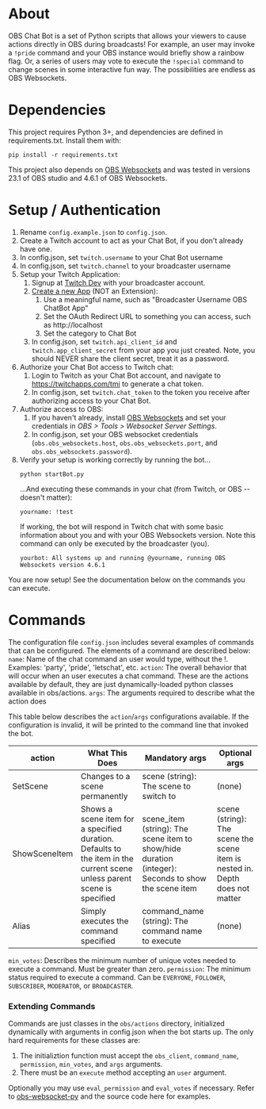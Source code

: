 # About
OBS Chat Bot is a set of Python scripts that allows your viewers to cause actions directly in OBS during broadcasts! For example, an user may invoke a `!pride` command and your OBS instance would briefly show a rainbow flag. Or, a series of users may vote to execute the `!special` command to change scenes in some interactive fun way. The possibilities are endless as OBS Websockets.

# Dependencies
This project requires Python 3+, and dependencies are defined in requirements.txt. Install them with:
```
pip install -r requirements.txt
```
This project also depends on [OBS Websockets](https://obsproject.com/forum/resources/obs-websocket-remote-control-of-obs-studio-made-easy.466/) and was tested in versions 23.1 of OBS studio and 4.6.1 of OBS Websockets. 

# Setup / Authentication
1. Rename `config.example.json` to `config.json`.
1. Create a Twitch account to act as your Chat Bot, if you don't already have one.
1. In config.json, set `twitch.username` to your Chat Bot username
1. In config.json, set `twitch.channel` to your broadcaster username
1. Setup your Twitch Application:
   1. Signup at [Twitch Dev](https://dev.twitch.tv) with your broadcaster account.
   1. [Create a new App](https://dev.twitch.tv/console/apps) (NOT an Extension):
       1. Use a meaningful name, such as "Broadcaster Username OBS ChatBot App"
       1. Set the OAuth Redirect URL to something you can access, such as http://localhost
       1. Set the category to Chat Bot
   1. In config.json, set `twitch.api_client_id` and `twitch.app_client_secret` from your app you just created. Note, you should NEVER share the client secret, treat it as a password.
1. Authorize your Chat Bot access to Twitch chat:
   1. Login to Twitch as your Chat Bot account, and navigate to https://twitchapps.com/tmi to generate a chat token.
   2. In config.json, set `twitch.chat_token` to the token you receive after authorizing access to your Chat Bot.
1. Authorize access to OBS:
   1. If you haven't already, install  [OBS Websockets](https://obsproject.com/forum/resources/obs-websocket-remote-control-of-obs-studio-made-easy.466/) and set your credentials in _OBS > Tools > Websocket Server Settings_. 
   1. In config.json, set your OBS websocket credentials (`obs.obs_websockets.host`, `obs.obs_websockets.port`, and `obs.obs_websockets.password`).
1. Verify your setup is working correctly by running the bot...
   ```
   python startBot.py
   ```
   ...And executing these commands in your chat (from Twitch, or OBS -- doesn't matter):
   ```
   yourname: !test
   ```
   If working, the bot will respond in Twitch chat with some basic information about you and with your OBS Websockets version. Note this command can only be executed by the broadcaster (you).
   ```
   yourbot: All systems up and running @yourname, running OBS Websockets version 4.6.1
   ```
You are now setup! See the documentation below on the commands you can execute.

# Commands
The configuration file `config.json` includes several examples of commands that can be configured. 
The elements of a command are described below:
`name`: Name of the chat command an user would type, without the !. Examples: 'party', 'pride', 'letschat', etc.
`action`: The overall behavior that will occur when an user executes a chat command. These are the actions available by default, they are just dynamically-loaded python classes available in obs/actions. 
`args`: The arguments required to describe what the action does

This table below describes the `action`/`args` configurations available. If the configuration is invalid, it will be printed to the command line that invoked the bot. 

| action        | What This Does                                                                                                          | Mandatory args                                                                                      | Optional args                                                                |
|---------------|-------------------------------------------------------------------------------------------------------------------------|-----------------------------------------------------------------------------------------------------|------------------------------------------------------------------------------|
| SetScene      | Changes to a scene permanently                                                                                          | scene (string): The scene to switch to                                                              | (none)                                                                       |
| ShowSceneItem | Shows a scene item for a specified duration. Defaults to the item in the current scene unless parent scene is specified | scene_item (string): The scene item to show/hide duration (integer): Seconds to show the scene item | scene (string): The scene the scene item is nested in. Depth does not matter |
| Alias         | Simply executes the command specified                                                                                   | command_name (string): The command name to execute                                                  | (none)                                                                       |

`min_votes`: Describes the minimum number of unique votes needed to execute a command. Must be greater than zero. 
`permission`: The minimum status required to execute a command. Can be `EVERYONE`, `FOLLOWER`, `SUBSCRIBER`, `MODERATOR`, or `BROADCASTER`. 

### Extending Commands
Commands are just classes in the `obs/actions` directory, initialized dynamically with arguments in config.json when the bot starts up. The only hard requirements for these classes are:
1. The initializtion function must accept the `obs_client`, `command_name`, `permission`, `min_votes`, and `args` arguments. 
2. There must be an `execute` method accepting an `user` argument. 

Optionally you may use `eval_permission` and `eval_votes` if necessary. Refer to [obs-websocket-py](https://github.com/Elektordi/obs-websocket-py) and the source code here for examples.